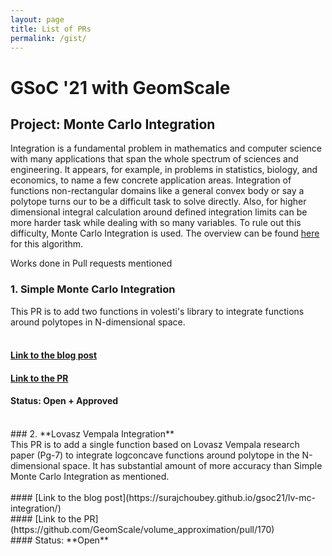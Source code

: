 ```yaml
---
layout: page
title: List of PRs
permalink: /gist/
---
```


# GSoC '21 with GeomScale

## Project: Monte Carlo Integration
Integration is a fundamental problem in mathematics and computer science with many applications that span the 
whole spectrum of sciences and engineering. It appears, for example, in problems in statistics, biology, and 
economics, to name a few concrete application areas. Integration of functions non-rectangular domains like a 
general convex body or say a polytope turns our to be a difficult task to solve directly. 
Also, for higher dimensional integral calculation around defined integration limits can be more harder 
task while dealing with so many variables. To rule out this difficulty, Monte Carlo Integration is used. 
The overview can be found [here](https://en.wikipedia.org/wiki/Monte_Carlo_integration#Overview) for this algorithm.

Works done in Pull requests mentioned

### 1. **Simple Monte Carlo Integration**<br>
This PR is to add two functions in volesti's library to integrate functions around polytopes in N-dimensional space. 
<br><br>
#### [Link to the blog post](https://surajchoubey.github.io/gsoc21/simple-mc-integration/)<br>
#### [Link to the PR](https://github.com/GeomScale/volume_approximation/pull/163)<br>
#### Status: **Open + Approved**<br>
<br>
### 2. **Lovasz Vempala Integration**<BR>
This PR is to add a single function based on Lovasz Vempala research paper (Pg-7) to integrate logconcave functions around polytope in the N-dimensional space. It has substantial amount of more accuracy than Simple Monte Carlo Integration as mentioned.
<br><br>
#### [Link to the blog post](https://surajchoubey.github.io/gsoc21/lv-mc-integration/)<br>
#### [Link to the PR](https://github.com/GeomScale/volume_approximation/pull/170)<br>
#### Status: **Open**<br>